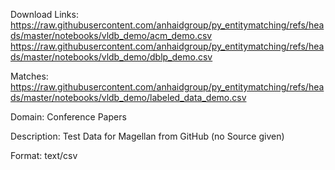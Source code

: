 
Download Links:
https://raw.githubusercontent.com/anhaidgroup/py_entitymatching/refs/heads/master/notebooks/vldb_demo/acm_demo.csv
https://raw.githubusercontent.com/anhaidgroup/py_entitymatching/refs/heads/master/notebooks/vldb_demo/dblp_demo.csv

Matches: https://raw.githubusercontent.com/anhaidgroup/py_entitymatching/refs/heads/master/notebooks/vldb_demo/labeled_data_demo.csv

Domain: Conference Papers

Description: Test Data for Magellan from GitHub (no Source given)

Format: text/csv